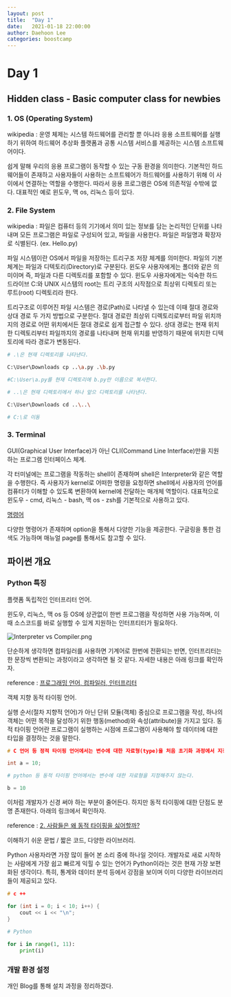 ```yaml
---
layout: post
title:  "Day 1"
date:   2021-01-18 22:00:00
author: Daehoon Lee
categories: boostcamp
---
```


# Day 1

## Hidden class - Basic computer class for newbies

### 1. OS (Operating System)

wikipedia : 운영 체제는 시스템 하드웨어를 관리할 뿐 아니라 응용 소프트웨어를 실행하기 위하여 하드웨어 추상화 플랫폼과 공통 시스템 서비스를 제공하는 시스템 소프트웨어이다.

쉽게 말해 우리의 응용 프로그램이 동작할 수 있는 구동 환경을 의미한다. 기본적인 하드웨어들이 존재하고 사용자들이 사용하는 소프트웨어가 하드웨어를 사용하기 위해 이 사이에서 연결하는 역할을 수행한다. 따라서 응용 프로그램은 OS에 의존적일 수밖에 없다. 대표적인 예로 윈도우, 맥 os, 리눅스 등이 있다.

### 2. File System

wikipedia : 파일은 컴퓨터 등의 기기에서 의미 있는 정보를 담는 논리적인 단위를 나타내며 모든 프로그램은 파일로 구성되어 있고, 파일을 사용한다. 파일은 파일명과 확장자로 식별된다. (ex. Hello.py)

파일 시스템이란 OS에서 파일을 저장하는 트리구조 저장 체계를 의미한다. 파일의 기본 체계는 파일과 디텍토리(Directory)로 구분된다. 윈도우 사용자에게는 폴더와 같은 의미이며 즉, 파일과 다른 디렉토리를 포함할 수 있다. 윈도우 사용자에게는 익숙한 하드 드라이브 C:와 UNIX 시스템의 root는 트리 구조의 시작점으로 최상위 디렉토리 또는 루트(root) 디렉토리라 한다.

트리구조로 이루어진 파일 시스템은 경로(Path)로 나타낼 수 있는데 이때 절대 경로와 상대 경로 두 가지 방법으로 구분한다. 절대 경로란 최상위 디렉토리로부터 파일 위치까지의 경로로 어떤 위치에서든 절대 경로로 쉽게 접근할 수 있다. 상대 경로는 현재 위치한 디렉토리부터 파일까지의 경로를 나타내며 현재 위치를 반영하기 때문에 위치한 디텍토리에 따라 경로가 변동된다.

```bash
# .\은 현재 디렉토리를 나타낸다.

C:\User\Downloads cp ..\a.py .\b.py

#C:\User\a.py를 현재 디렉토리에 b.py란 이름으로 복사한다.
```

```bash
# ..\은 현재 디렉토리에서 하나 앞으 디렉토리를 나타낸다.

C:\User\Downloads cd ..\..\

# C:\로 이동
```

### 3. Terminal

GUI(Graphical User Interface)가 아닌 CLI(Command Line Interface)만을 지원하는 프로그램 인터페이스 체계.

각 터미널에는 프로그램을 작동하는 shell이 존재하며 shell은 Interpreter와 같은 역할을 수행한다. 즉 사용자가 kernel로 어떠한 명령을 요청하면 shell에서 사용자의 언어를 컴퓨터가 이해할 수 있도록 변환하여 kernel에 전달하는 매개체 역할이다. 대표적으로 윈도우 - cmd, 리눅스 - bash, 맥 os - zsh를 기본적으로 사용하고 있다.

[명령어](https://www.notion.so/60489768cdeb45688dbc0d05cbaa52f2)

다양한 명령어가 존재하며 option을 통해서 다양한 기능을 제공한다. 구글링을 통한 검색도 가능하며 매뉴얼 page를 통해서도 참고할 수 있다.

## 파이썬 개요

### Python 특징

플랫폼 독립적인 인터프리터 언어.

윈도우, 리눅스, 맥 os 등 OS에 상관없이 한번 프로그램을 작성하면 사용 가능하며, 이때 소스코드를 바로 실행할 수 있게 지원하는 인터프티터가 필요하다.

![Interpreter vs Compiler.png](\assets\post\Day1\Untitled.png)

단순하게 생각하면 컴파일러를 사용하면 기계어로 한번에 전환되는 반면, 인터프리터는 한 문장씩 변환되는 과정이라고 생각하면 될 것 같다. 자세한 내용은 아래 링크를 확인하자.

reference : [프로그래밍 언어, 컴파일러, 인터프리터](https://imasoftwareengineer.tistory.com/43)

객체 지향 동적 타이핑 언어.

실행 순서(절차 지향적 언어)가 아닌 단위 모듈(객체) 중심으로 프로그램을 작성, 하나의 객체는 어떤 목적을 달성하기 위한 행동(method)와 속성(attribute)을 가지고 있다. 동적 타이핑 언어란 프로그램이 실행하는 시점에 프로그램이 사용해야 할 데이터에 대한 타입을 결정하는 것을 말한다. 

```c
# C 언어 등 정적 타이핑 언어에서는 변수에 대한 자료형(type)을 처음 초기화 과정에서 지정한다.

int a = 10;
```

```python
# python 등 동적 타이핑 언어에서는 변수에 대한 자료형을 지정해주지 않는다.

b = 10
```

이처럼 개발자가 신경 써야 하는 부분이 줄어든다. 하지만 동적 타이핑에 대한 단점도 분명 존재한다. 아래의 링크에서 확인하자.

reference : [2. 사람들은 왜 동적 타이핑을 싫어할까?](https://pubul.tistory.com/153)

이해하기 쉬운 문법 / 짧은 코드, 다양한 라이브러리.

Python 사용자라면 가장 많이 들어 본 소리 중에 하나일 것이다. 개발자로 새로 시작하는 사람에게 가장 쉽고 빠르게 익힐 수 있는 언어가 Python이라는 것은 현재 가장 보편화된 생각이다. 특히, 통계와 데이터 분석 등에서 강점을 보이며 이미 다양한 라이브러리들이 제공되고 있다.

```c
# c ++

for (int i = 0; i < 10; i++) {
	cout << i << "\n";
}
```

```python
# Python
 
for i in range(1, 11):
	print(i)
```

### 개발 환경 설정

개인 Blog를 통해 설치 과정을 정리하겠다.